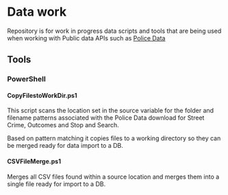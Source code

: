# Data work

Repository is for work in progress data scripts and tools that are being used when working with Public data APIs such as [Police Data](https://data.police.uk/)

## Tools

### PowerShell

#### CopyFilestoWorkDir.ps1

This script scans the location set in the source variable for the folder and filename patterns associated with the Police Data download for Street Crime, Outcomes and Stop and Search.

Based on pattern matching it copies files to a working directory so they can be merged ready for data import to a DB.

#### CSVFileMerge.ps1

Merges all CSV files found within a source location and merges them into a single file ready for import to a DB.
